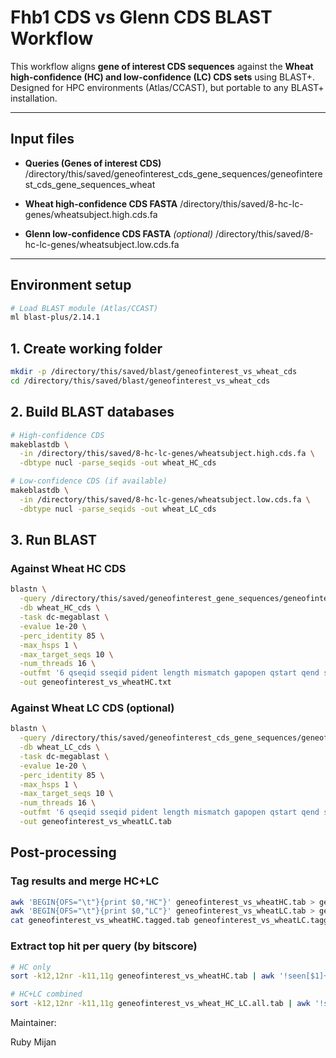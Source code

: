 # Fhb1 CDS vs Glenn CDS BLAST Workflow

This workflow aligns **gene of interest CDS sequences** against the **Wheat high-confidence (HC) and low-confidence (LC) CDS sets** using BLAST+.  
Designed for HPC environments (Atlas/CCAST), but portable to any BLAST+ installation.

---

## Input files

- **Queries (Genes of interest CDS)**
/directory/this/saved/geneofinterest_cds_gene_sequences/geneofinterest_cds_gene_sequences_wheat

- **Wheat high-confidence CDS FASTA**
/directory/this/saved/8-hc-lc-genes/wheatsubject.high.cds.fa

- **Glenn low-confidence CDS FASTA** *(optional)*
/directory/this/saved/8-hc-lc-genes/wheatsubject.low.cds.fa


---

## Environment setup
```bash
# Load BLAST module (Atlas/CCAST)
ml blast-plus/2.14.1
```

## 1. Create working folder
```bash
mkdir -p /directory/this/saved/blast/geneofinterest_vs_wheat_cds
cd /directory/this/saved/blast/geneofinterest_vs_wheat_cds
```

## 2. Build BLAST databases
```bash
# High-confidence CDS
makeblastdb \
  -in /directory/this/saved/8-hc-lc-genes/wheatsubject.high.cds.fa \
  -dbtype nucl -parse_seqids -out wheat_HC_cds

# Low-confidence CDS (if available)
makeblastdb \
  -in /directory/this/saved/8-hc-lc-genes/wheatsubject.low.cds.fa \
  -dbtype nucl -parse_seqids -out wheat_LC_cds
```

## 3. Run BLAST
### Against Wheat HC CDS
```bash
blastn \
  -query /directory/this/saved/geneofinterest_gene_sequences/geneofinterest_cds_gene_sequences_wheat \
  -db wheat_HC_cds \
  -task dc-megablast \
  -evalue 1e-20 \
  -perc_identity 85 \
  -max_hsps 1 \
  -max_target_seqs 10 \
  -num_threads 16 \
  -outfmt '6 qseqid sseqid pident length mismatch gapopen qstart qend sstart send evalue bitscore qlen slen' \
  -out geneofinterest_vs_wheatHC.txt
```

### Against Wheat LC CDS (optional)
```bash
blastn \
  -query /directory/this/saved/geneofinterest_cds_gene_sequences/geneofinterest_cds_gene_sequences_wheat \
  -db wheat_LC_cds \
  -task dc-megablast \
  -evalue 1e-20 \
  -perc_identity 85 \
  -max_hsps 1 \
  -max_target_seqs 10 \
  -num_threads 16 \
  -outfmt '6 qseqid sseqid pident length mismatch gapopen qstart qend sstart send evalue bitscore qlen slen' \
  -out geneofinterest_vs_wheatLC.tab
```

## Post-processing
### Tag results and merge HC+LC
```bash
awk 'BEGIN{OFS="\t"}{print $0,"HC"}' geneofinterest_vs_wheatHC.tab > geneofinterest_vs_wheatHC.tagged.tab
awk 'BEGIN{OFS="\t"}{print $0,"LC"}' geneofinterest_vs_wheatLC.tab > geneofinterest_vs_wheatLC.tagged.tab
cat geneofinterest_vs_wheatHC.tagged.tab geneofinterest_vs_wheatLC.tagged.tab > geneofinterest_vs_wheat_HC_LC.all.txt
```

### Extract top hit per query (by bitscore)
```bash
# HC only
sort -k12,12nr -k11,11g geneofinterest_vs_wheatHC.tab | awk '!seen[$1]++' > geneofinterest_vs_wheatHC.top1.tab

# HC+LC combined
sort -k12,12nr -k11,11g geneofinterest_vs_wheat_HC_LC.all.tab | awk '!seen[$1]++' > geneofinterest_vs_wheat_HC_LC.top1.tab
```

Maintainer:

Ruby Mijan



